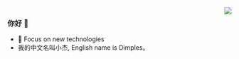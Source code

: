 <img align="right" src="https://github-readme-stats.vercel.app/api?username=2890841438&show_icons=true&icon_color=CE1D2D&text_color=718096&bg_color=ffffff&hide_title=true" />

### 你好 👋

<!--
**2890841438/2890841438** is a ✨ _special_ ✨ repository because its `README.md` (this file) appears on your GitHub profile.

Here are some ideas to get you started:

- 🔭 I’m currently working on ...
- 🌱 I’m currently learning ...
- 👯 I’m looking to collaborate on ...
- 🤔 I’m looking for help with ...
- 💬 Ask me about ...
- 📫 How to reach me: ...
- 😄 Pronouns: ...
- ⚡ Fun fact: ...
-->
- :orange_book: Focus on new technologies
- 我的中文名叫小杰, English name is Dimples。
